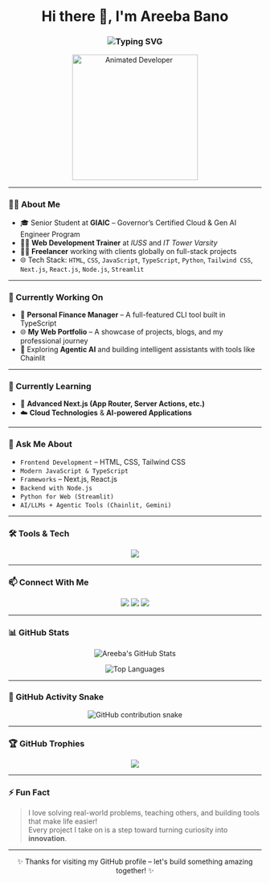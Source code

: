 <h1 align="center">Hi there 👋, I'm Areeba Bano</h1>

<h3 align="center">
  <img src="https://readme-typing-svg.demolab.com?font=Fira+Code&weight=600&size=22&pause=1000&color=36BCF7&center=true&vCenter=true&width=600&lines=🚀+Web+Developer+%7C+GIAIC+Senior+Student;🎓+Trainer+%7C+Freelancer+%7C+Tech+Explorer" alt="Typing SVG" />
</h3>

<p align="center">
  <img src="https://lottie.host/f8fa1e2c-45a7-4a30-818c-1b8e23766f1e/2uEcq2gP8Q.gif" width="250" alt="Animated Developer" />
</p>

---

### 👩‍💻 About Me

- 🎓 Senior Student at **GIAIC** – Governor’s Certified Cloud & Gen AI Engineer Program  
- 🧑‍🏫 **Web Development Trainer** at *IUSS* and *IT Tower Varsity*  
- 👩‍💼 **Freelancer** working with clients globally on full-stack projects  
- 🌐 Tech Stack: `HTML`, `CSS`, `JavaScript`, `TypeScript`, `Python`, `Tailwind CSS`, `Next.js`, `React.js`, `Node.js`, `Streamlit`

---

### 🔭 Currently Working On

- 💼 **Personal Finance Manager** – A full-featured CLI tool built in TypeScript  
- 🌐 **My Web Portfolio** – A showcase of projects, blogs, and my professional journey  
- 🤖 Exploring **Agentic AI** and building intelligent assistants with tools like Chainlit

---

### 🌱 Currently Learning

- 🚀 **Advanced Next.js (App Router, Server Actions, etc.)**  
- ☁️ **Cloud Technologies** & **AI-powered Applications**

---

### 💬 Ask Me About

- `Frontend Development` – HTML, CSS, Tailwind CSS  
- `Modern JavaScript & TypeScript`  
- `Frameworks` – Next.js, React.js  
- `Backend with Node.js`  
- `Python for Web (Streamlit)`  
- `AI/LLMs + Agentic Tools (Chainlit, Gemini)`  

---

### 🛠️ Tools & Tech

<p align="center">
  <img src="https://skillicons.dev/icons?i=html,css,js,ts,tailwind,react,next,nodejs,python,streamlit,git,github,figma,vscode" />
</p>

---

### 📫 Connect With Me

<p align="center">
  <a href="mailto:areebabano.dev@gmail.com"><img src="https://img.shields.io/badge/Gmail-red?style=for-the-badge&logo=gmail&logoColor=white" /></a>
  <a href="https://linkedin.com/in/areebabano" target="_blank"><img src="https://img.shields.io/badge/LinkedIn-blue?style=for-the-badge&logo=linkedin&logoColor=white" /></a>
  <a href="https://github.com/areebabano" target="_blank"><img src="https://img.shields.io/badge/GitHub-black?style=for-the-badge&logo=github&logoColor=white" /></a>
</p>

---

### 📊 GitHub Stats

<p align="center">
  <img src="https://github-readme-stats.vercel.app/api?username=areebabano&show_icons=true&theme=radical" alt="Areeba's GitHub Stats" />
</p>

<p align="center">
  <img src="https://github-readme-stats.vercel.app/api/top-langs/?username=areebabano&layout=compact&theme=radical" alt="Top Languages" />
</p>

---

### 🐍 GitHub Activity Snake

<p align="center">
  <img src="https://github.com/areebabano/areebabano/blob/output/github-contribution-grid-snake.svg" alt="GitHub contribution snake" />
</p>

---

### 🏆 GitHub Trophies

<p align="center">
  <img src="https://github-profile-trophy.vercel.app/?username=areebabano&theme=dracula&no-frame=true&margin-w=10" />
</p>

---

### ⚡ Fun Fact

> I love solving real-world problems, teaching others, and building tools that make life easier!  
> Every project I take on is a step toward turning curiosity into **innovation**.

---

<p align="center">✨ Thanks for visiting my GitHub profile – let's build something amazing together! ✨</p>
